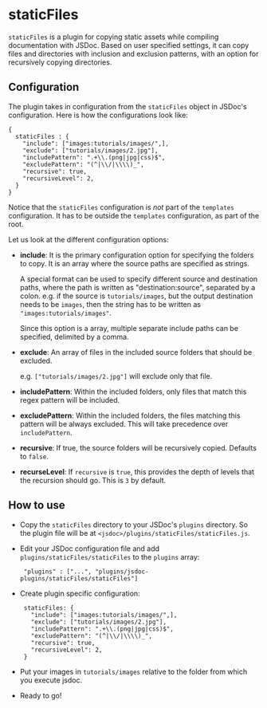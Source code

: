 # staticFiles

`staticFiles` is a plugin for copying static assets while compiling documentation with JSDoc. Based on user specified settings, it can copy files and directories with inclusion and exclusion patterns, with an option for recursively copying directories.

## Configuration

The plugin takes in configuration from the `staticFiles` object in JSDoc's configuration. Here is how the configurations look like:

    {
      staticFiles : {
        "include": ["images:tutorials/images/",],
        "exclude": ["tutorials/images/2.jpg"],
        "includePattern": ".+\\.(png|jpg|css)$",
        "excludePattern": "(^|\\/|\\\\)_",
        "recursive": true,
        "recursiveLevel": 2,
      }
    }

Notice that the `staticFiles` configuration is _not_ part of the `templates` configuration. It has to be outside the `templates` configuration, as part of the root.

Let us look at the different configuration options:

 * __include__: It is the primary configuration option for specifying the folders to copy. It is an array where the source paths are specified as strings.

    A special format can be used to specify different source and destination paths, where the path is written as "destination:source", separated by a colon. e.g. if the source is `tutorials/images`, but the output destination needs to be `images`, then the string has to be written as `"images:tutorials/images"`.
    
    Since this option is a array, multiple separate include paths can be specified, delimited by a comma.

 * __exclude__: An array of files in the included source folders that should be excluded.

    e.g. `["tutorials/images/2.jpg"]` will exclude only that file.

 * __includePattern__: Within the included folders, only files that match this regex pattern will be included.

 * __excludePattern__: Within the included folders, the files matching this pattern will be always excluded. This will take precedence over `includePattern`.

 * __recursive__: If true, the source folders will be recursively copied. Defaults to `false`.

 * __recurseLevel__: If `recursive` is `true`, this provides the depth of levels that the recursion should go. This is `3` by default.
 

## How to use

 * Copy the `staticFiles` directory to your JSDoc's `plugins` directory. So the plugin file will be at `<jsdoc>/plugins/staticFiles/staticFiles.js`.

 * Edit your JSDoc configuration file and add `plugins/staticFiles/staticFiles` to the `plugins` array:

        "plugins" : ["...", "plugins/jsdoc-plugins/staticFiles/staticFiles"]

 * Create plugin specific configuration:

        staticFiles: {
          "include": ["images:tutorials/images/",],
          "exclude": ["tutorials/images/2.jpg"],
          "includePattern": ".+\\.(png|jpg|css)$",
          "excludePattern": "(^|\\/|\\\\)_",
          "recursive": true,
          "recursiveLevel": 2,
        }

 * Put your images in `tutorials/images` relative to the folder from which you execute jsdoc.

 * Ready to go!